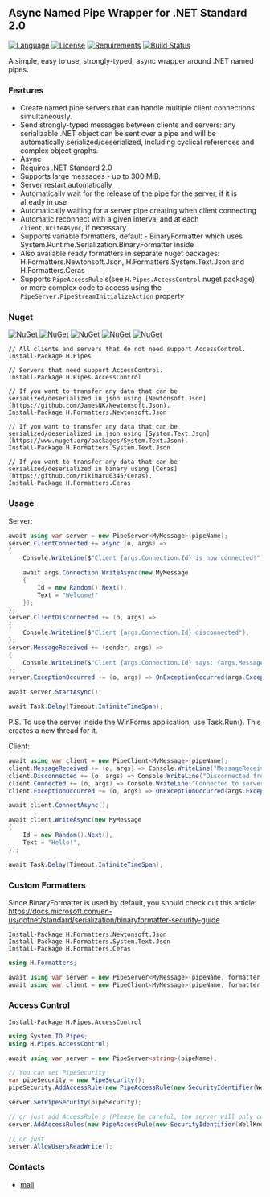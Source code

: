 ## Async Named Pipe Wrapper for .NET Standard 2.0

[![Language](https://img.shields.io/badge/language-C%23-blue.svg?style=flat-square)](https://github.com/HavenDV/H.Pipes/search?l=C%23&o=desc&s=&type=Code) 
[![License](https://img.shields.io/github/license/HavenDV/H.Pipes.svg?label=License&maxAge=86400)](LICENSE.txt) 
[![Requirements](https://img.shields.io/badge/Requirements-.NET%20Standard%202.0-blue.svg)](https://github.com/dotnet/standard/blob/master/docs/versions/netstandard2.0.md)
[![Build Status](https://github.com/HavenDV/H.Pipes/workflows/.NET%20Core/badge.svg?branch=master)](https://github.com/HavenDV/H.Pipes/actions?query=workflow%3A%22.NET+Core%22)

A simple, easy to use, strongly-typed, async wrapper around .NET named pipes.

### Features

*  Create named pipe servers that can handle multiple client connections simultaneously.
*  Send strongly-typed messages between clients and servers: any serializable .NET object can be sent over a pipe and will be automatically serialized/deserialized, including cyclical references and complex object graphs.
*  Async
*  Requires .NET Standard 2.0
*  Supports large messages - up to 300 MiB.
*  Server restart automatically
*  Automatically wait for the release of the pipe for the server, if it is already in use
*  Automatically waiting for a server pipe creating when client connecting
*  Automatic reconnect with a given interval and at each `client.WriteAsync`, if necessary
*  Supports variable formatters, default - BinaryFormatter which uses System.Runtime.Serialization.BinaryFormatter inside
*  Also available ready formatters in separate nuget packages: H.Formatters.Newtonsoft.Json, H.Formatters.System.Text.Json and H.Formatters.Ceras
*  Supports `PipeAccessRule`'s(see `H.Pipes.AccessControl` nuget package) or more complex code to access using the `PipeServer.PipeStreamInitializeAction` property

### Nuget

[![NuGet](https://img.shields.io/nuget/dt/H.Pipes.svg?style=flat-square&label=H.Pipes)](https://www.nuget.org/packages/H.Pipes/)
[![NuGet](https://img.shields.io/nuget/dt/H.Pipes.AccessControl.svg?style=flat-square&label=H.Pipes.AccessControl)](https://www.nuget.org/packages/H.Pipes.AccessControl/)
[![NuGet](https://img.shields.io/nuget/dt/H.Formatters.Newtonsoft.Json.svg?style=flat-square&label=H.Formatters.Newtonsoft.Json)](https://www.nuget.org/packages/H.Formatters.Newtonsoft.Json/)
[![NuGet](https://img.shields.io/nuget/dt/H.Formatters.System.Text.Json.svg?style=flat-square&label=H.Formatters.System.Text.Json)](https://www.nuget.org/packages/H.Formatters.System.Text.Json/)
[![NuGet](https://img.shields.io/nuget/dt/H.Formatters.Ceras.svg?style=flat-square&label=H.Formatters.Ceras)](https://www.nuget.org/packages/H.Formatters.Ceras/)
```
// All clients and servers that do not need support AccessControl.
Install-Package H.Pipes

// Servers that need support AccessControl.
Install-Package H.Pipes.AccessControl

// If you want to transfer any data that can be serialized/deserialized in json using [Newtonsoft.Json](https://github.com/JamesNK/Newtonsoft.Json).
Install-Package H.Formatters.Newtonsoft.Json

// If you want to transfer any data that can be serialized/deserialized in json using [System.Text.Json](https://www.nuget.org/packages/System.Text.Json).
Install-Package H.Formatters.System.Text.Json

// If you want to transfer any data that can be serialized/deserialized in binary using [Ceras](https://github.com/rikimaru0345/Ceras).
Install-Package H.Formatters.Ceras
```

### Usage

Server:

```csharp
await using var server = new PipeServer<MyMessage>(pipeName);
server.ClientConnected += async (o, args) =>
{
    Console.WriteLine($"Client {args.Connection.Id} is now connected!");

    await args.Connection.WriteAsync(new MyMessage
    {
        Id = new Random().Next(),
        Text = "Welcome!"
    });
};
server.ClientDisconnected += (o, args) =>
{
    Console.WriteLine($"Client {args.Connection.Id} disconnected");
};
server.MessageReceived += (sender, args) =>
{
    Console.WriteLine($"Client {args.Connection.Id} says: {args.Message}");
};
server.ExceptionOccurred += (o, args) => OnExceptionOccurred(args.Exception);

await server.StartAsync();

await Task.Delay(Timeout.InfiniteTimeSpan);
```

P.S. To use the server inside the WinForms application, use Task.Run(). This creates a new thread for it.

Client:

```csharp
await using var client = new PipeClient<MyMessage>(pipeName);
client.MessageReceived += (o, args) => Console.WriteLine("MessageReceived: " + args.Message);
client.Disconnected += (o, args) => Console.WriteLine("Disconnected from server");
client.Connected += (o, args) => Console.WriteLine("Connected to server");
client.ExceptionOccurred += (o, args) => OnExceptionOccurred(args.Exception);

await client.ConnectAsync();

await client.WriteAsync(new MyMessage
{
    Id = new Random().Next(),
    Text = "Hello!",
});

await Task.Delay(Timeout.InfiniteTimeSpan);
```

### Custom Formatters
Since BinaryFormatter is used by default, you should check out this article:
https://docs.microsoft.com/en-us/dotnet/standard/serialization/binaryformatter-security-guide
```
Install-Package H.Formatters.Newtonsoft.Json
Install-Package H.Formatters.System.Text.Json
Install-Package H.Formatters.Ceras
```

```csharp
using H.Formatters;

await using var server = new PipeServer<MyMessage>(pipeName, formatter: new NewtonsoftJsonFormatter());
await using var client = new PipeClient<MyMessage>(pipeName, formatter: new NewtonsoftJsonFormatter());
```

### Access Control
```
Install-Package H.Pipes.AccessControl
```

```csharp
using System.IO.Pipes;
using H.Pipes.AccessControl;

await using var server = new PipeServer<string>(pipeName);

// You can set PipeSecurity
var pipeSecurity = new PipeSecurity();
pipeSecurity.AddAccessRule(new PipeAccessRule(new SecurityIdentifier(WellKnownSidType.BuiltinUsersSid, null), PipeAccessRights.ReadWrite, AccessControlType.Allow));

server.SetPipeSecurity(pipeSecurity);

// or just add AccessRule's (Please be careful, the server will only consider AccessRules from the last call AddAccessRules())
server.AddAccessRules(new PipeAccessRule(new SecurityIdentifier(WellKnownSidType.BuiltinUsersSid, null), PipeAccessRights.ReadWrite, AccessControlType.Allow));

// or just
server.AllowUsersReadWrite();
```

### Contacts
* [mail](mailto:havendv@gmail.com)